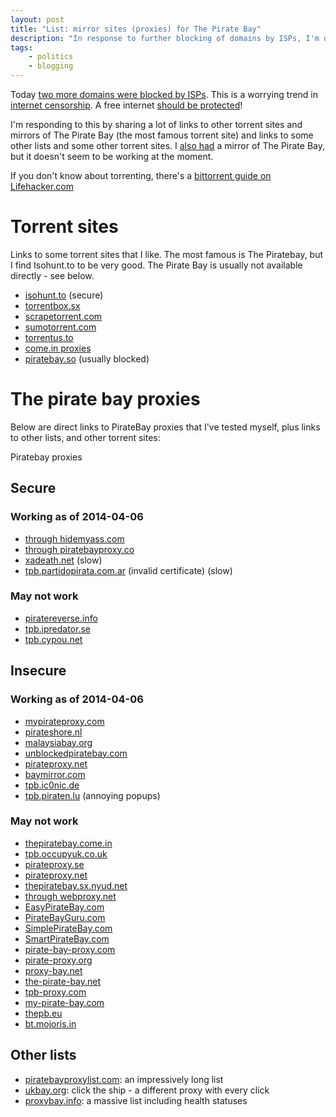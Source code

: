 ```yaml
---
layout: post
title: "List: mirror sites (proxies) for The Pirate Bay"
description: "In response to further blocking of domains by ISPs, I'm deliberately sharing and promoting torrent sites to push back against web censorship - Pirate Bay mirrors/proxies and other torrent sites."
tags:
    - politics
    - blogging
---
```


Today [two more domains were blocked by ISPs](http://www.bbc.co.uk/news/technology-23408107). This is a worrying trend in [internet censorship](https://en.wikipedia.org/wiki/Internet_censorship). A free internet [should be protected](http://www.dontcensorthenet.com/)!

I'm responding to this by sharing a lot of links to other torrent sites and mirrors of The Pirate Bay (the most famous torrent site) and links to some other lists and some other torrent sites. I [also had](/2012/07/16/my-piratebay-mirror/) a mirror of The Pirate Bay, but it doesn't seem to be working at the moment.

If you don't know about torrenting, there's a [bittorrent guide on Lifehacker.com](http://lifehacker.com/285489/a-beginners-guide-to-bittorrent)

Torrent sites
===

Links to some torrent sites that I like. The most famous is The Piratebay, but I find Isohunt.to to be very good. The Pirate Bay is usually not available directly - see below.

- [isohunt.to](https://isohunt.to/) (secure)
- [torrentbox.sx](http://torrentbox.sx)
- [scrapetorrent.com](http://www.scrapetorrent.com/)
- [sumotorrent.com](http://www.sumotorrent.com/)
- [torrentus.to](http://torrentus.to/)
- [come.in proxies](http://come.in)
- [piratebay.so](http://piratebay.so) (usually blocked)

The pirate bay proxies
===

Below are direct links to PirateBay proxies that I've tested myself, plus links to other lists, and other torrent sites:

Piratebay proxies

Secure
---

### Working as of 2014-04-06

- [through hidemyass.com](https://7.hidemyass.com/ip-1/encoded/czovL3RoZXBpcmF0ZWJheS5zZS8%3D)
- [through piratebayproxy.co](https://piratebayproxy.co/proxy/secure.php?u=dcijHMyusfdaajITAPnzWv5%2BVuU%3D)
- [xadeath.net](https://xadeath.net:444/) (slow)
- [tpb.partidopirata.com.ar](https://tpb.partidopirata.com.ar/) (invalid certificate) (slow)

### May not work

- [piratereverse.info](https://piratereverse.info/)
- [tpb.ipredator.se](https://tpb.ipredator.se/)
- [tpb.cypou.net](https://tpb.cypou.net/)

Insecure
---

### Working as of 2014-04-06

- [mypirateproxy.com](http://mypirateproxy.com)
- [pirateshore.nl](http://www.pirateshore.nl)
- [malaysiabay.org](http://malaysiabay.org)
- [unblockedpiratebay.com](http://unblockedpiratebay.com/)
- [pirateproxy.net](http://pirateproxy.net/)
- [baymirror.com](http://baymirror.com/)
- [tpb.ic0nic.de](http://tpb.ic0nic.de/)
- [tpb.piraten.lu](http://tpb.piraten.lu/) (annoying popups)

### May not work

- [thepiratebay.come.in](http://thepiratebay.come.in/)
- [tpb.occupyuk.co.uk](http://tpb.occupyuk.co.uk/)
- [pirateproxy.se](http://pirateproxy.se)
- [pirateproxy.net](http://pirateproxy.net/)
- [thepiratebay.sx.nyud.net](http://thepiratebay.sx.nyud.net/)
- [through webproxy.net](http://webproxy.net/view?q=http%3A%2F%2Fthepiratebay.sx)
- [EasyPirateBay.com](http://EasyPirateBay.com)
- [PirateBayGuru.com](http://PirateBayGuru.com)
- [SimplePirateBay.com](http://SimplePirateBay.com)
- [SmartPirateBay.com](http://SmartPirateBay.com)
- [pirate-bay-proxy.com](http://pirate-bay-proxy.com)
- [pirate-proxy.org](http://pirate-proxy.org)
- [proxy-bay.net](http://proxy-bay.net)
- [the-pirate-bay.net](http://the-pirate-bay.net)
- [tpb-proxy.com](http://tpb-proxy.com)
- [my-pirate-bay.com](http://my-pirate-bay.com)
- [thepb.eu](http://thepb.eu)
- [bt.mojoris.in](http://bt.mojoris.in)

Other lists
---

- [piratebayproxylist.com](http://www.piratebayproxylist.com/): an impressively long list
- [ukbay.org](http://ukbay.org/): click the ship - a different proxy with every click
- [proxybay.info](http://proxybay.info/): a massive list including health statuses